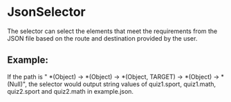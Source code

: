 # JsonSelector
The selector can select the elements that meet the requirements from the JSON file based on the route and destination provided by the user.
## Example:
If the path is " *(Object) -> *(Object) -> *(Object, TARGET) -> *(Object) -> *(Null)", the selector would output string values of quiz1.sport, quiz1.math, quiz2.sport and quiz2.math in example.json.
